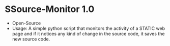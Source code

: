 # SSource-Monitor 1.0
+ Open-Source 
+ Usage:
   A simple python script that monitors the activity of a STATIC web page and 
   if it notices any kind of change in the source code, it saves the new source code.
